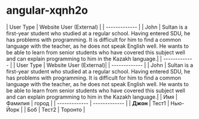 # angular-xqnh2o
| User Type     | Website User (External)           |
| ------------- |
| John          | Sultan is a first-year student who studied at a regular school. Having entered SDU, he has problems with programming. It is difficult for him to find a common language with the teacher, as he does not speak English well. He wants to be able to learn from senior students who have covered this subject well and can explain programming to him in the Kazakh language.|
| ------------- |
| User Type     | Website User (External)|
| ------------- |
| John          | Sultan is a first-year student who studied at a regular school. Having entered SDU, he has problems with programming. It is difficult for him to find a common language with the teacher, as he does not speak English well. He wants to be able to learn from senior students who have covered this subject well and can explain programming to him in the Kazakh language.|
| Имя | Фамилия | город |
| ------------- | ------------- |
| **Джон** | Тест1 | Нью-Йорк |
| Боб | Тест2 | Торонто |
